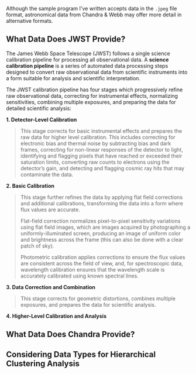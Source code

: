 Although the sample program I've written accepts data in the `.jpeg` file format, astronomical data from Chandra & Webb may offer more detail in alternative formats.

## What Data Does JWST Provide?

The James Webb Space Telescope (JWST) follows a single science calibration pipeline for processing all observational data. A **science calibration pipeline** is a series of automated data processing steps designed to convert raw observational data from scientific instruments into a form suitable for analysis and scientific interpretation. 

The JWST calibration pipeline has four stages which progressively refine  raw observational data, correcting for instrumental effects, normalizing sensitivities, combining multiple exposures, and preparing the data for detailed scientific analysis:

**1. Detector-Level Calibration**

> This stage corrects for basic instrumental effects and prepares the raw data for higher level calibration. This includes correcting for electronic bias and thermal noise by subtracting bias and dark frames, correcting for non-linear responses of the detector to light, identifying and flagging pixels that have reached or exceeded their saturation limits, converting raw counts to electrons using the detector’s gain, and detecting and flagging cosmic ray hits that may contaminate the data.

**2. Basic Calibration**

> This stage further refines the data by applying flat field corrections and additional calibrations, transforming the data into a form where flux values are accurate. 
>
> Flat-field correction normalizes pixel-to-pixel sensitivity variations using flat field images, which are images acquired by photographing a uniformly-illuminated screen, producing an image of uniform color and brightness across the frame (this can also be done with a clear patch of sky). 
>
> Photometric calibration applies corrections to ensure the flux values are consistent across the field of view, and, for spectroscopic data, wavelength calibration ensures that the wavelength scale is accurately calibrated using known spectral lines.

**3. Data Correction and Combination**

> This stage corrects for geometric distortions, combines multiple exposures, and prepares the data for scientific analysis.


**4. Higher-Level Calibration and Analysis**

## What Data Does Chandra Provide?

## Considering Data Types for Hierarchical Clustering Analysis
